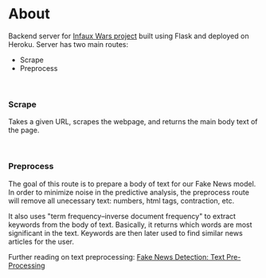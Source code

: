 # About

Backend server for [Infaux Wars project](https://github.com/j-dags/InfauxWars) built using Flask and deployed on Heroku. Server has two main routes:

- Scrape
- Preprocess

<br>

### Scrape

Takes a given URL, scrapes the webpage, and returns the main body text of the page.

<br>

### Preprocess

The goal of this route is to prepare a body of text for our Fake News model. In order to minimize noise in the predictive analysis, the preprocess route will remove all unecessary text: numbers, html tags, contraction, etc.

It also uses "term frequency–inverse document frequency" to extract keywords from the body of text. Basically, it returns which words are most significant in the text. Keywords are then later used to find similar news articles for the user.

Further reading on text preprocessing: [Fake News Detection: Text Pre-Processing](https://jon-dagdagan.medium.com/fake-news-detection-pre-processing-text-d9648a2854e5)
